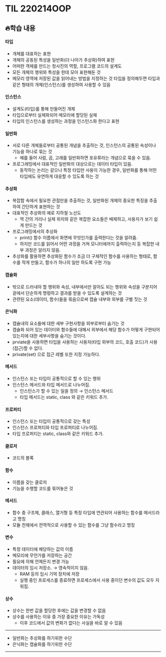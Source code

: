 # TIL 220214OOP

## 🔥학습 내용
#### 타입

-   개체를 대표하는 표현
-   개체의 공동된 특성을 일반화(더 나아가 추상화)하여 표현
-   어떠한 객체를 만드는 청사진의 역할, 프로그램 코드의 설계도
-   모든 개체의 행위와 특성을 한데 모아 표현해둔 것
-   메모리 영역에 저장된 값을 읽어내는 방법을 지정하는 것 타입을 정의해두면 타입과 같은 형태의 개체(인스턴스)를 생성하여 사용할 수 있음

#### 인스턴스

-   설계도(타입)를 통해 만들어진 개체
-   타입으로부터 실체화되어 메모리에 할당된 실체
-   타입의 인스턴스를 생성하는 과정을 인스턴스화 한다고 표현

#### 일반화

-   서로 다른 개체들로부터 공통된 개념을 추출하는 것, 인스턴스의 공통된 속성이나 기능을 하나로 묶는 것
    -   예를 들어 사람, 곰, 고래를 일반화하면 포유류라는 개념으로 묶을 수 있음.
-   프로그래밍에서 대표적인 일반화의 대상으로는 데이터 타입이 있음.
    -   동작하는 논리는 같으나 특정 타입만 사용이 가능한 경우, 일반화를 통해 어떤 타입에도 유연하게 대응할 수 있도록 하는 것

#### 추상화

-   복잡함 속에서 필요한 관점만을 추출하는 것, 일반화된 개체의 중요한 특징을 추출하여 간단하게 표현하는 것
-   대표적인 추상화의 예로 지하철 노선도
    -   역 간의 거리나 실제 위치와 같은 복잡한 요소들은 배제하고, 사용자가 보기 쉽게 만드는 것
-   프로그래밍에서의 추상화
    -   print() 함수 이름에서 화면에 무엇인가를 출력한다는 것을 알려줌.
    -   하지만 코드를 읽어서 어떤 과정을 거쳐 모니터에까지 출력하는지 등 복잡한 내부 과정은 알리지 않음.
-   추상화를 활용하면 추상화된 함수가 조금 더 구체적인 함수를 사용하는 형태로, 함수를 작게 만들고, 함수가 하나의 일만 하도록 구현 가능

#### 캡슐화

-   밖으로 드러내야 할 행위와 속성, 내부에서만 알아도 되는 행위와 속성을 구분지어 겉에서 단순하게 명령하고 결과를 받을 수 있도록 설계하는 것
-   관련된 요소(데이터, 함수)들을 묶음으로써 캡슐 내부와 외부를 구별 짓는 것

#### 은닉화

-   캡슐내의 요소들에 대한 세부 구현사항을 외부로부터 숨기는 것
-   캡슐화 되어 있는 데이터와 함수들에 대해서 외부에서 해당 함수가 어떻게 구현되어 있는지에 대한 세부사항을 숨기는 것이다.
-   prviate을 사용하면 타입을 사용하는 사용자(타입 외부의 코드, 호출 코드)가 사용(접근)할 수 없다.
-   private(set) 으로 접근 레벨 또한 지정 가능하다.

#### 메서드

-   인스턴스 또는 타입이 공통적으로 할 수 있는 행위
-   인스턴스 메서드와 타입 메서드로 나누어짐.
    -   인스턴스가 할 수 있는 일을 정의 → 인스턴스 메서드
    -   타입 메서드는 static, class 와 같은 키워드 추가.

#### 프로퍼티

-   인스턴스 또는 타입이 공통적으로 갖는 특성
-   인스턴스 프로퍼티와 타입 프로퍼티로 나누어짐.
-   타입 프로퍼티는 static, class와 같은 키워드 추가.

#### 클로저

-   코드의 블록

#### 함수

-   이름을 갖는 클로저
-   기능을 수행할 코드를 묶어놓은 것

#### 메서드

-   함수 중 구조체, 클래스, 열거형 등 특정 타입에 연관되어 사용하는 함수를 메서드라고 명칭
-   모듈 전체에서 전역적으로 사용할 수 있는 함수를 그냥 함수라고 명칭

#### 변수

-   특정 데이터에 해당하는 값의 이름
-   메모리에 무언가를 저장하는 공간
-   필요에 의해 언제든지 변경 가능
-   데이터의 임시 저장소. → 영속적이지 않음.
    -   RAM 등의 임시 기억 장치에 저장
    -   실행 중인 프로세스를 종료하면 프로세스에서 사용 중이던 변수의 값도 모두 지워짐.

#### 상수

-   상수는 한번 값을 할당한 후에는 값을 변경할 수 없음
-   상수를 사용하는 이유 중 가장 중요한 이유는 가독성
    -   이후 코드에서 값의 변화가 없다는 사실을 바로 알 수 있음

---

- 일반화는 추상화를 하기위한 수단
- 은닉화는 캡슐화를 하기위한 수단

---
